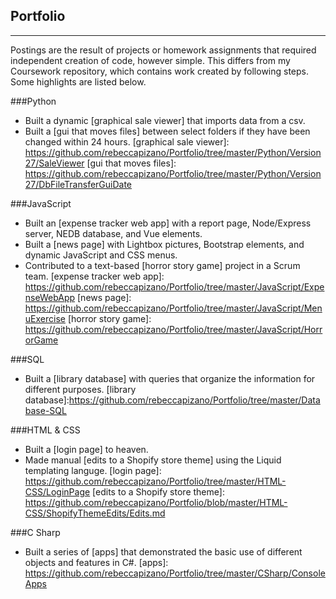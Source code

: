 ## Portfolio
___
Postings are the result of projects or homework assignments that required independent creation of code, however simple. This differs from my Coursework repository, which contains work created by following steps. Some highlights are listed below.

###Python
* Built a dynamic [graphical sale viewer] that imports data from a csv.
* Built a [gui that moves files] between select folders if they have been changed within 24 hours.
[graphical sale viewer]: https://github.com/rebeccapizano/Portfolio/tree/master/Python/Version27/SaleViewer
[gui that moves files]: https://github.com/rebeccapizano/Portfolio/tree/master/Python/Version27/DbFileTransferGuiDate

###JavaScript
* Built an [expense tracker web app] with a report page, Node/Express server, NEDB database, and Vue elements.
* Built a [news page] with Lightbox pictures, Bootstrap elements, and dynamic JavaScript and CSS menus.
* Contributed to a text-based [horror story game] project in a Scrum team.
[expense tracker web app]: https://github.com/rebeccapizano/Portfolio/tree/master/JavaScript/ExpenseWebApp
[news page]: https://github.com/rebeccapizano/Portfolio/tree/master/JavaScript/MenuExercise
[horror story game]: https://github.com/rebeccapizano/Portfolio/tree/master/JavaScript/HorrorGame

###SQL
* Built a [library database] with queries that organize the information for different purposes.
[library database]:https://github.com/rebeccapizano/Portfolio/tree/master/Database-SQL

###HTML & CSS
* Built a [login page] to heaven.
* Made manual [edits to a Shopify store theme] using the Liquid templating languge.
[login page]: https://github.com/rebeccapizano/Portfolio/tree/master/HTML-CSS/LoginPage
[edits to a Shopify store theme]: https://github.com/rebeccapizano/Portfolio/blob/master/HTML-CSS/ShopifyThemeEdits/Edits.md

###C Sharp
* Built a series of [apps] that demonstrated the basic use of different objects and features in C#.
[apps]: https://github.com/rebeccapizano/Portfolio/tree/master/CSharp/ConsoleApps
